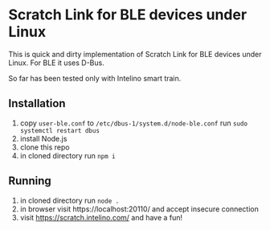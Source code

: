 # Scratch Link for BLE devices under Linux

This is quick and dirty implementation of Scratch Link for BLE devices under Linux. For BLE it uses D-Bus.

So far has been tested only with Intelino smart train.

## Installation

1. copy `user-ble.conf` to `/etc/dbus-1/system.d/node-ble.conf` run `sudo systemctl restart dbus`
1. install Node.js
1. clone this repo
1. in cloned directory run `npm i`

## Running

1. in cloned directory run `node .`
1. in browser visit https://localhost:20110/ and accept insecure connection
1. visit https://scratch.intelino.com/ and have a fun!
